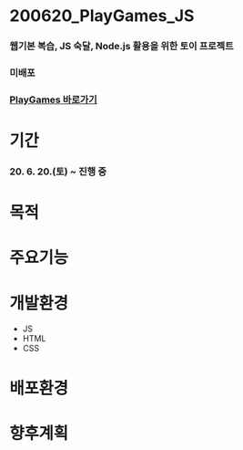 # 200620_PlayGames_JS
### 웹기본 복습, JS 숙달, Node.js 활용을 위한 토이 프로젝트
### 미배포
### [PlayGames 바로가기](https://school.programmers.co.kr/courses/10417/lessons/66434)

# 기간
### 20. 6. 20.(토) ~ 진행 중

# 목적

# 주요기능

# 개발환경
* JS
* HTML
* CSS

# 배포환경

# 향후계획


